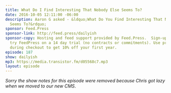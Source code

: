 ```yaml
---
title: What Do I Find Interesting That Nobody Else Seems To?
date: 2016-10-05 12:11:00 -06:00
description: Aaron G asked - &ldquo;What Do You Find Interesting That Nobody Else
  Seems To?&rdquo;
sponsor: Feed.Press
sponsor-link: http://feed.press/dailyish
sponsor-copy: Hosting and feed support provided by Feed.Press.  Sign-up today and
  try FeedPress on a 14 day trial (no contracts or commitments). Use promo code "dailyish"
  during checkout to get 10% off your first year.
episode: 187
show: dailyish
mp3: https://media.transistor.fm/d05568c7.mp3
layout: episode
---
```


<em>Sorry the show notes for this episode were removed because Chris got lazy when we moved to our new CMS</em>.
